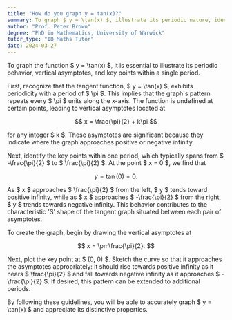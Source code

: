 ```yaml
---
title: "How do you graph y = tan(x)?"
summary: To graph $ y = \tan(x) $, illustrate its periodic nature, identify vertical asymptotes, and mark key points within a single period for accurate representation.
author: "Prof. Peter Brown"
degree: "PhD in Mathematics, University of Warwick"
tutor_type: "IB Maths Tutor"
date: 2024-03-27
---
```


To graph the function $ y = \tan(x) $, it is essential to illustrate its periodic behavior, vertical asymptotes, and key points within a single period.

First, recognize that the tangent function, $ y = \tan(x) $, exhibits periodicity with a period of $ \pi $. This implies that the graph's pattern repeats every $ \pi $ units along the x-axis. The function is undefined at certain points, leading to vertical asymptotes located at 

$$
x = \frac{\pi}{2} + k\pi 
$$ 

for any integer $ k $. These asymptotes are significant because they indicate where the graph approaches positive or negative infinity.

Next, identify the key points within one period, which typically spans from $ -\frac{\pi}{2} $ to $ \frac{\pi}{2} $. At the point $ x = 0 $, we find that

$$
y = \tan(0) = 0.
$$ 

As $ x $ approaches $ \frac{\pi}{2} $ from the left, $ y $ tends toward positive infinity, while as $ x $ approaches $ -\frac{\pi}{2} $ from the right, $ y $ trends towards negative infinity. This behavior contributes to the characteristic 'S' shape of the tangent graph situated between each pair of asymptotes.

To create the graph, begin by drawing the vertical asymptotes at 

$$
x = \pm\frac{\pi}{2}.
$$ 

Next, plot the key point at $ (0, 0) $. Sketch the curve so that it approaches the asymptotes appropriately: it should rise towards positive infinity as it nears $ \frac{\pi}{2} $ and fall towards negative infinity as it approaches $ -\frac{\pi}{2} $. If desired, this pattern can be extended to additional periods.

By following these guidelines, you will be able to accurately graph $ y = \tan(x) $ and appreciate its distinctive properties.
    